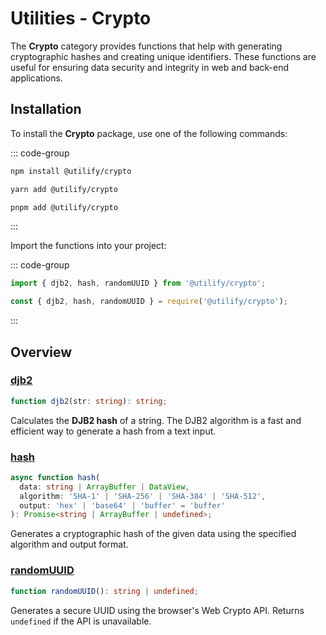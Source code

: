 # Utilities - Crypto <Badge type="tip" text="1.0.0" />

The **Crypto** category provides functions that help with generating cryptographic hashes and creating unique identifiers. These functions are useful for ensuring data security and integrity in web and back-end applications.

## Installation

To install the **Crypto** package, use one of the following commands:

::: code-group

```bash [npm]
npm install @utilify/crypto
```

```bash [yarn]
yarn add @utilify/crypto
```

```bash [pnpm]
pnpm add @utilify/crypto
```

:::

Import the functions into your project:

::: code-group

```typescript [esm]
import { djb2, hash, randomUUID } from '@utilify/crypto';
```

```javascript [cjs]
const { djb2, hash, randomUUID } = require('@utilify/crypto');
```

:::

## Overview

### [djb2](./djb2.md)

```typescript
function djb2(str: string): string;
```

Calculates the **DJB2 hash** of a string. The DJB2 algorithm is a fast and efficient way to generate a hash from a text input.

### [hash](./hash.md)

```typescript
async function hash(
  data: string | ArrayBuffer | DataView,
  algorithm: 'SHA-1' | 'SHA-256' | 'SHA-384' | 'SHA-512',
  output: 'hex' | 'base64' | 'buffer' = 'buffer'
): Promise<string | ArrayBuffer | undefined>;
```

Generates a cryptographic hash of the given data using the specified algorithm and output format.

### [randomUUID](./randomUUID.md)

```typescript
function randomUUID(): string | undefined;
```

Generates a secure UUID using the browser's Web Crypto API. Returns `undefined` if the API is unavailable.